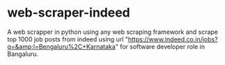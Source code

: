 # web-scraper-indeed
A web scrapper in python using any web scraping framework and scrape top 1000 job posts from indeed  using url "https://www.indeed.co.in/jobs?q=&amp;l=Bengaluru%2C+Karnataka" for software developer role in Bangaluru.
